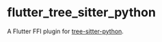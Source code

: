 # flutter_tree_sitter_python

A Flutter FFI plugin for [tree-sitter-python](https://github.com/tree-sitter/tree-sitter-python).
